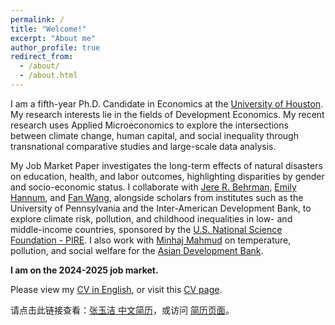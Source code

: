 ```yaml
---
permalink: /
title: "Welcome!"
excerpt: "About me"
author_profile: true
redirect_from:
  - /about/
  - /about.html
---
```


I am a fifth-year Ph.D. Candidate in Economics at the [University of Houston](https://www.uh.edu/class/economics/). 
My research interests lie in the fields of Development Economics. My recent research uses Applied Microeconomics to explore the intersections between climate change, human capital, and social inequality through transnational comparative studies and large-scale data analysis. 

<!---
My research encompasses environment, health, education, labor, and inequality, particularly in developing countries. Recent work investigates the short- and long-term effects of climatic shocks on human capital, highlighting disparities by gender and socio-economic status. 
--->

My Job Market Paper investigates the long-term effects of natural disasters on education, health, and labor outcomes, highlighting disparities by gender and socio-economic status.
I collaborate with [Jere R. Behrman](https://economics.sas.upenn.edu/people/jere-r-behrman), [Emily Hannum](https://sociology.sas.upenn.edu/people/emily-hannum), and [Fan Wang](https://fanwangecon.github.io/), alongside scholars from institutes such as the University of Pennsylvania and the Inter-American Development Bank, to explore climate risk, pollution, and childhood inequalities in low- and middle-income countries, sponsored by the [U.S. National Science Foundation - PIRE](https://beta.nsf.gov/funding/opportunities/partnerships-international-research-education-pire-0). 
I also work with [Minhaj Mahmud](https://blogs.adb.org/author/minhaj-mahmud) on temperature, pollution, and social welfare for the [Asian Development Bank](https://www.adb.org/).

**I am on the 2024-2025 job market.**

Please view my <a href="/YujieZhang_CV.pdf">CV in English</a>, or visit this [CV page](https://yujiezhangecon.github.io/cv/). 

请点击此链接查看：<a href="/YujieZhang_CV_CHN.pdf">张玉洁 中文简历</a>，或访问 [简历页面](https://yujiezhangecon.github.io/cv/)。

<!-- 
Please view my <a href="/YujieZhang_CV.pdf">CV</a> and <a href="/YujieZhang_Resume.pdf">Resume</a>, or visit this [CV page](https://yujiezhangecon.github.io/cv/). 

Exploring [climate risk, pollution, and childhood inequalities in low- and middle-income countries](https://www.nsf.gov/awardsearch/showAward?AWD_ID=2230615), I collaborate with [Emily Hannum](https://sociology.sas.upenn.edu/people/emily-hannum), [Jere R. Behrman](https://economics.sas.upenn.edu/people/jere-r-behrman), and [Fan Wang](https://fanwangecon.github.io/)), alongside scholars from University of Pennsylvania, University of Houston, and research institues such as Asian Development Bank, Inter-American Development Bank, and World Bank. in [PIRE Project](https://beta.nsf.gov/funding/opportunities/partnerships-international-research-education-pire-0). 
I am also collaborating with [Minhaj Mahmud](https://blogs.adb.org/author/minhaj-mahmud) on climate change and human capital for [Asian Development Bank](https://www.adb.org/). 

## My research interests in topics related to environment, health, education, family, and gender inequality. My research investigates the human capital consequences of exposures to climatic shocks in both short-run and long-run, the heterogeneities across gender and socio-economic status, mostly in developing countries. 
## You can pronounce my name as "UG / You-Gee Cheung". This site is still under construction, so please forgive missing items such as pictures, descriptions, etc.

### Job Market Paper 

## Work in Progress 
-->


